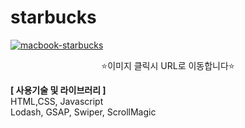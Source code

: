 # starbucks
[![macbook-starbucks](https://user-images.githubusercontent.com/107240999/190302847-fbfe3937-fe86-4919-933d-10562311ebba.png)](https://starbucks-km.netlify.app/)

<p align="center">
 ⭐이미지 클릭시 URL로 이동합니다⭐
</p>

**[ 사용기술 및 라이브러리 ]** <br>
HTML,CSS, Javascript <br>
Lodash, GSAP, Swiper, ScrollMagic
